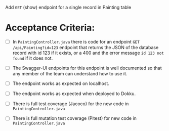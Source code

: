  Add `GET` (show) endpoint for a single record in Painting table

# Acceptance Criteria:

- [ ] In `PaintingController.java` there is code for an 
      endpoint `GET /api/Painting?id=123` endpoint 
      that returns the JSON of the database record with id 123 if it
      exists, or a 400 and the error message `id 123 not found` if it
      does not.
- [ ] The Swagger-UI endpoints for this endpoint is well documented
      so that any member of the team can understand how to use it.
- [ ] The endpoint works as expected on localhost.
- [ ] The endpoint works as expected when deployed to Dokku.
- [ ] There is full test coverage (Jacoco) for the new code in 
      `PaintingController.java`
- [ ] There is full mutation test coverage (Pitest) for new code in
      `PaintingController.java`


